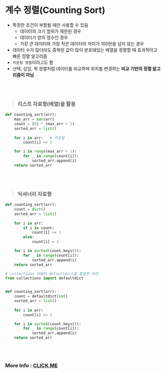 # 계수 정렬(Counting Sort)
- 특정한 조건이 부합될 때만 사용할 수 있음
  - 데이터의 크기 범위가 제한된 경우
  - 데이터가 양의 정수인 경우
  - 가장 큰 데이터와 가장 작은 데이터의 차이가 100만을 넘지 않는 경우
- 데이터 수가 많더라도 중복된 값이 많이 분포돼있는 배열을 정렬할 때 효과적이고 빠른 정렬 알고리즘
- ```카운팅 정렬```이라고도 함
- 선택, 삽입, 퀵 정렬처럼 데이터를 비교하며 위치를 변경하는 **비교 기반의 정렬 알고리즘이 아님**

<br><br>

> ### 리스트 자료형(배열)을 활용
```python
def counting_sort(arr):
    max_arr = max(arr)
    count = [0] * (max_arr + 1)
    sorted_arr = list()
    
    for i in arr:	# 카운팅
        count[i] += 1

    for i in range(max_arr + 1):
        for _ in range(count[i]):
            sorted_arr.append(i)
    return sorted_arr
```
<br><br>

> ### 딕셔너리 자료형
```python
def counting_sort(arr):
    count = dict()
    sorted_arr = list()
    
    for i in arr:
        if i in count:
            count[i] += 1
        else:
            count[i] = 1

    for i in sorted(count.keys()):
        for _ in range(count[i]):
            sorted_arr.append(i)
    return sorted_arr
```
```python
# collections 모듈의 defaultdict를 활용한 버전
from collections import defaultdict


def counting_sort(arr):
    count = defaultdict(int)
    sorted_arr = list()
    
    for i in arr:
        count[i] += 1

    for i in sorted(count.keys()):
        for _ in range(count[i]):
            sorted_arr.append(i)
    return sorted_arr
```
<br><br>
### More Info : [CLICK ME](https://computer-science-student.tistory.com/587)
